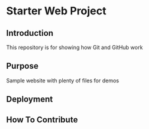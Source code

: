 # Starter Web Project

## Introduction
This repository is for showing how Git and GitHub work
## Purpose
Sample website with plenty of files for demos
## Deployment

## How To Contribute
